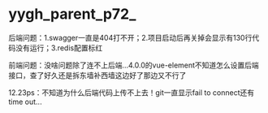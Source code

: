 # yygh_parent_p72_
后端问题：1.swagger一直是404打不开；2.项目启动后再关掉会显示有130行代码没有运行；3.redis配置标红

前端问题：没啥问题除了连不上后端...4.0.0的vue-element不知道怎么设置后端接口，查了好久还是拆东墙补西墙这边好了那边又不行了

12.23ps：不知道为什么后端代码上传不上去！git一直显示fail to connect还有time out...
